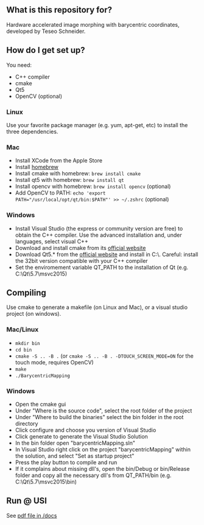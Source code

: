 ## What is this repository for?
Hardware accelerated image morphing with barycentric coordinates, developed by Teseo Schneider.


## How do I get set up?
You need:

* C++ compiler
* cmake
* Qt5
* OpenCV (optional)

### Linux
Use your favorite package manager (e.g. yum, apt-get, etc) to install the three dependencies. 

### Mac
* Install XCode from the Apple Store
* Install [homebrew](https://brew.sh/)
* Install cmake with homebrew: `brew install cmake`
* Install qt5 with homebrew: `brew install qt`
* Install opencv with homebrew: `brew install opencv` (optional)
* Add OpenCV to PATH: `echo 'export PATH="/usr/local/opt/qt/bin:$PATH"' >> ~/.zshrc` (optional)
 
### Windows
* Install Visual Studio (the express or community version are free) to obtain the C++ compiler. Use the advanced installation and, under languages, select visual C++
* Download and install cmake from its [official website](https://cmake.org/download/)
* Download Qt5.* from the [official website](https://www.qt.io/download/) and install in C:\\. Careful: install the 32bit version compatible with your C++ compiler
* Set the enviromement variable QT_PATH to the installation of Qt (e.g. C:\\Qt\\5.7\\msvc2015)


## Compiling
Use cmake to generate a makefile (on Linux and Mac), or a visual studio project (on windows).

### Mac/Linux
* `mkdir bin`
* `cd bin`
* `cmake -S .. -B .` (or `cmake -S .. -B . -DTOUCH_SCREEN_MODE=ON` for the touch mode, requires OpenCV)
* `make`
* `./BarycentricMapping`

### Windows
* Open the cmake gui
* Under "Where is the source code", select the root folder of the project
* Under "Where to build the binaries" select the bin folder in the root directory
* Click configure and choose you version of Visual Studio
* Click generate to generate the Visual Studio Solution
* In the bin folder open "barycentricMapping.sln"
* In Visual Studio right click on the project "barycentricMapping" within the solution, and select "Set as startup project"
* Press the play button to compile and run
* If it complains about missing dll's, open the bin/Debug or bin/Release folder and copy all the necessary dll's from QT_PATH/bin (e.g. C:\\Qt\\5.7\\msvc2015\\bin)


## Run @ USI
See [pdf file in /docs](https://github.com/USI-Showroom/WarpMe/blob/master/docs/WarpMe_manual_ITA.pdf)
